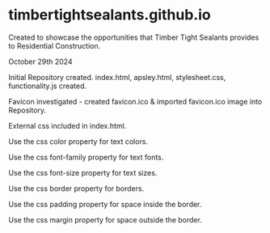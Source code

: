 # timbertightsealants.github.io
Created to showcase the opportunities that Timber Tight Sealants provides to Residential Construction.

October 29th 2024

Initial Repository created. index.html, apsley.html, stylesheet.css, functionality.js created.

Favicon investigated - created favicon.ico & imported favicon.ico image into Repository.

External css included in index.html.

Use the css color property for text colors.

Use the css font-family property for text fonts.

Use the css font-size property for text sizes.

Use the css border property for borders.

Use the css padding property for space inside the border.

Use the css margin property for space outside the border.
